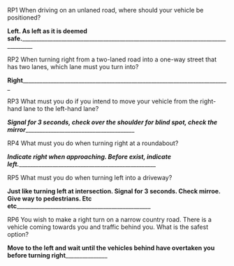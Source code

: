 RP1   When driving on an unlaned road, where should your vehicle be positioned?

______Left. As left as it is deemed safe.________________________________________________________________________________________

RP2   When turning right from a two-laned road into a one-way street that has two lanes, which lane must you turn into?

______Right________________________________________________________________________________

RP3   What must you do if you intend to move your vehicle from the right-hand lane to the left-hand lane?

_______Signal for 3 seconds, check over the shoulder for blind spot, check the mirror______________________________________________

RP4   What must you do when turning right at a roundabout?

_______Indicate right when approaching. Before exist, indicate left.________________________________________________________

RP5   What must you do when turning left into a driveway?

______Just like turning left at intersection. Signal for 3 seconds. Check mirroe. Give way to pedestrians. Etc etc______________________________________________________

RP6   You wish to make a right turn on a narrow country road. There is a vehicle coming towards you and traffic behind you. What is the safest option?

______Move to the left and wait until the vehicles behind have overtaken you before turning right_____________________

